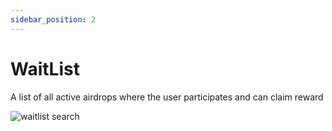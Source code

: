 ```yaml
---
sidebar_position: 2
---
```


# WaitList

A list of all active airdrops where the user participates and can claim reward

![waitlist search](/img/market/mechanics-simple/wait-list/list_search.png)

